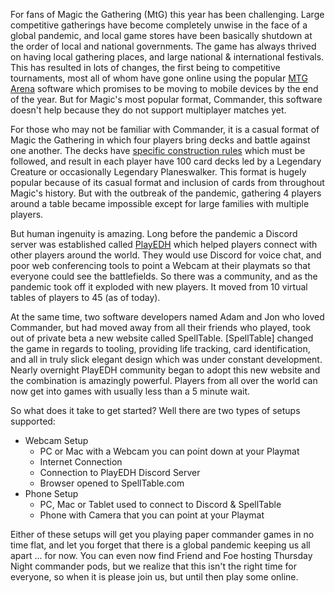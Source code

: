 For fans of Magic the Gathering (MtG) this year has been challenging.  Large competitive gatherings have become completely unwise in the face of a global pandemic, and local game stores have been basically shutdown at the order of local and national governments.  The game has always thrived on having local gathering places, and large national & international festivals.  This has resulted in lots of changes, the first being to competitive tournaments, most all of whom have gone online using the popular [MTG Arena](https://magic.wizards.com/en/mtgarena) software which promises to be moving to mobile devices by the end of the year.  But for Magic's most popular format, Commander, this software doesn't help because they do not support multiplayer matches yet.

For those who may not be familiar with Commander, it is a casual format of Magic the Gathering in which four players bring decks and battle against one another.  The decks have [specific construction rules](https://magic.wizards.com/en/content/commander-format) which must be followed, and result in each player have 100 card decks led by a Legendary Creature or occasionally Legendary Planeswalker.  This format is hugely popular because of its casual format and inclusion of cards from throughout Magic's history.  But with the outbreak of the pandemic, gathering 4 players around a table became impossible except for large families with multiple players.

But human ingenuity is amazing.  Long before the pandemic a Discord server was established called [PlayEDH](https://discord.gg/49NaUvq) which helped players connect with other players around the world.  They would use Discord for voice chat, and poor web conferencing tools to point a Webcam at their playmats so that everyone could see the battlefields.  So there was a community, and as the pandemic took off it exploded with new players.  It moved from 10 virtual tables of players to 45 (as of today).

At the same time, two software developers named Adam and Jon who loved Commander, but had moved away from all their friends who played, took out of private beta a new website called SpellTable.  [SpellTable] changed the game in regards to tooling, providing life tracking, card identification, and all in truly slick elegant design which was under constant development.  Nearly overnight PlayEDH community began to adopt this new website and the combination is amazingly powerful.  Players from all over the world can now get into games with usually less than a 5 minute wait.

So what does it take to get started?  Well there are two types of setups supported:

* Webcam Setup
  * PC or Mac with a Webcam you can point down at your Playmat
  * Internet Connection
  * Connection to PlayEDH Discord Server
  * Browser opened to SpellTable.com
* Phone Setup
  * PC, Mac or Tablet used to connect to Discord & SpellTable
  * Phone with Camera that you can point at your Playmat

Either of these setups will get you playing paper commander games in no time flat, and let you forget that there is a global pandemic keeping us all apart ... for now.  You can even now find Friend and Foe hosting Thursday Night commander pods, but we realize that this isn't the right time for everyone, so when it is please join us, but until then play some online.
